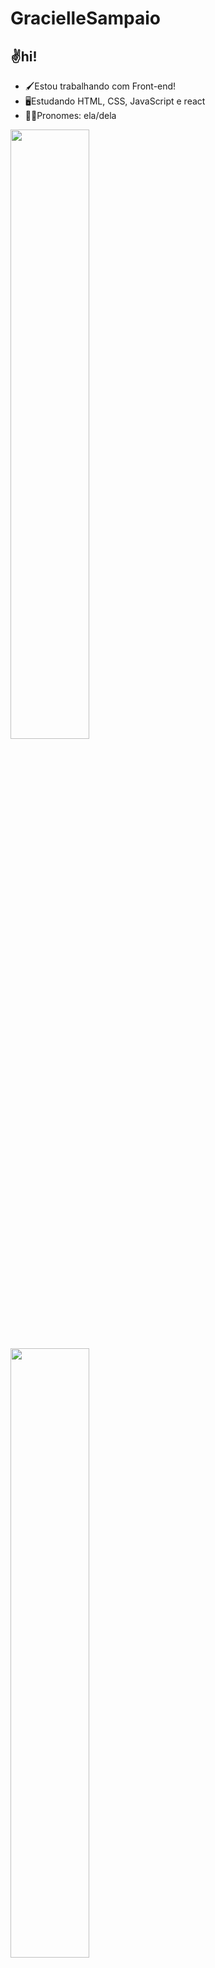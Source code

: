 # GracielleSampaio
## ✌️hi!

- 🖌️Estou trabalhando com Front-end!
- 🖥️Estudando HTML, CSS, JavaScript e react
- 🧙‍♀️Pronomes: ela/dela

<div>
  <a href="https://github.com/Gracielle-Sampaio"/>
  <img height="50%" width="50%" src="https://github-readme-stats.vercel.app/api?username=Gracielle-Sampaio&show_icons=true&theme=tokyonight&include_all_comits=true&count_private=true"/>
  <img height="50%" width="50%" src="https://github-readme-stats.vercel.app/api/top-langs/?username=Gracielle-Sampaio&layout-compact&langs_count=16&theme=tokyonight"/>
</div>

<div>
 - <img align="center" alt="" height="25" width="35" src="https://cdn.jsdelivr.net/gh/devicons/devicon/icons/html5/html5-original.svg">
 - <img align="center" alt="" height="25" width="35" src="https://cdn.jsdelivr.net/gh/devicons/devicon/icons/css3/css3-original.svg">
 - <img align="center" alt="" height="25" width="35" src="https://cdn.jsdelivr.net/gh/devicons/devicon/icons/javascript/javascript-original.svg">
</div>


